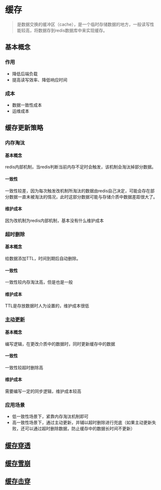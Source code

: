 # 缓存

> 是数据交换的缓冲区（cache），是一个临时存储数据的地方，一般读写性能较高，将数据存到redis数据库中来实现缓存。

## 基本概念

### 作用

- 降低后端负载
- 提高读写效率、降低响应时间

### 成本

- 数据一致性成本
- 运维成本

## 缓存更新策略

### 内存淘汰

#### 基本概念

redis内部机制，当redis判断当前内存不足时会触发，该机制会淘汰掉部分数据。

#### 一致性

一致性较差，因为每次触发改机制所淘汰的数据由redis自己决定，可能会存在部分数据一直未被淘汰的情况，此时这部分数据可能与存储介质中数据差距很大了。

#### 维护成本

因为改机制为redis内部机制，基本没有什么维护成本

### 超时删除

#### 基本概念

给数据添加TTL，时间到期后自动删除。

#### 一致性

一致性较内存淘汰高，但是也是一般

#### 维护成本

TTL是存放数据时人为设置的，维护成本很低

### [主动更新](./主动更新.md) 

#### 基本概念

编写逻辑，在更改介质中的数据时，同时更新缓存中的数据

#### 一致性

一致性较超时删除高

#### 维护成本

需要编写一定的同步逻辑，维护成本较高

### 应用场景

- 低一致性场景下，紧靠内存淘汰机制即可
- 高一致性场景下，通过主动更新，并辅以超时删除进行兜底（如果主动更新失败，还可以通过超时删除数据，防止缓存中的数据长时间不更新）



## [缓存穿透](./缓存穿透.md) 

## [缓存雪崩](./缓存雪崩.md) 

## [缓存击穿](./缓存击穿.md) 